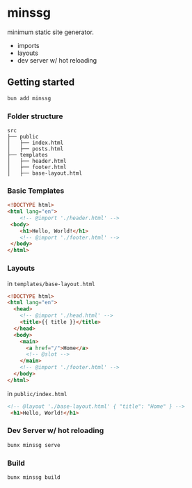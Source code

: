 # minssg

minimum static site generator.

- imports
- layouts
- dev server w/ hot reloading

## Getting started

```bash
bun add minssg
```

### Folder structure

```
src
├── public
│   ├── index.html
│   ├── posts.html
├── templates
│   ├── header.html
│   ├── footer.html
│   ├── base-layout.html
```

### Basic Templates

```html
<!DOCTYPE html>
<html lang="en">
    <!-- @import './header.html' -->
 <body>
    <h1>Hello, World!</h1>
    <!-- @import './footer.html' -->
 </body>
</html>
```

### Layouts

in `templates/base-layout.html`
```html
<!DOCTYPE html>
<html lang="en">
  <head>
    <!-- @import './head.html' -->
    <title>{{ title }}</title>
  </head>
  <body>
    <main>
      <a href="/">Home</a>
      <!-- @slot -->
    </main>
    <!-- @import './footer.html' -->
  </body>
</html>
```

in `public/index.html`

```html
<!-- @layout './base-layout.html' { "title": "Home" } -->
 <h1>Hello, World!</h1>
```

### Dev Server w/ hot reloading

```bash
bunx minssg serve
```

### Build

```bash
bunx minssg build
```
